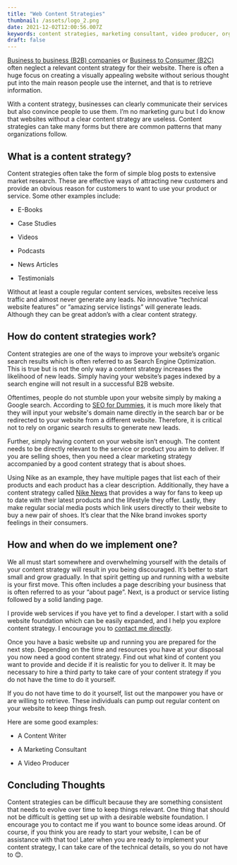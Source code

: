 ```yaml
---
title: "Web Content Strategies"
thumbnail: /assets/logo_2.png
date: 2021-12-02T12:00:56.007Z
keywords: content strategies, marketing consultant, video producer, organic search, seo
draft: false
---
```


[Business to business (B2B)
companies](https://searchcio.techtarget.com/definition/B2B) or [Business to
Consumer (B2C)](https://www.investopedia.com/terms/b/btoc.asp) often neglect a
relevant content strategy for their website. There is often a huge focus on
creating a visually appealing website without serious thought put into the
main reason people use the internet, and that is to retrieve information.

With a content strategy, businesses can clearly communicate their services but also convince people to use them. I’m no marketing guru but I do know that websites without a clear content strategy are useless. Content strategies can take many forms but there are common patterns that many organizations follow.

## What is a content strategy? 

Content strategies often take the form of simple blog posts to extensive market research. These are effective ways of attracting new customers and provide an obvious reason for customers to want to use your product or service. Some other examples include:

- E-Books

- Case Studies

- Videos

- Podcasts

- News Articles

- Testimonials

Without at least a couple regular content services, websites receive less traffic and almost never generate any leads. No innovative “technical website features” or “amazing service listings” will generate leads.  Although they can be great addon’s with a clear content strategy.

## How do content strategies work? 

Content strategies are one of the ways to improve your website’s organic search results which is often referred to as Search Engine Optimization. This is true but is not the only way a content strategy increases the likelihood of new leads. Simply having your website’s pages indexed by a search engine will not result in a successful B2B website.

Oftentimes, people do not stumble upon your website simply by making a Google search. According to [SEO for Dummies](https://www.dummies.com/web-design-development/search-engine-optimization/seo-for-dummies-cheat-sheet/), it is much more likely that they will input your website's domain name directly in the search bar or be redirected to your website from a different website. Therefore, it is critical not to rely on organic search results to generate new leads.

Further, simply having content on your website isn’t enough. The content needs to be directly relevant to the service or product you aim to deliver. If you are selling shoes, then you need a clear marketing strategy accompanied by a good content strategy that is about shoes.

Using Nike as an example, they have multiple pages that list each of their products and each product has a clear description. Additionally, they have a content strategy called [Nike News](https://news.nike.com/) that provides a way for fans to keep up to date with their latest products and the lifestyle they offer. Lastly, they make regular social media posts which link users directly to their website to buy a new pair of shoes. It’s clear that the Nike brand invokes sporty feelings in their consumers.

## How and when do we implement one? 

We all must start somewhere and overwhelming yourself with the details of your content strategy will result in you being discouraged. It’s better to start small and grow gradually. In that spirit getting up and running with a website is your first move. This often includes a page describing your business that is often referred to as your “about page”. Next, is a product or service listing followed by a solid landing page.

I provide web services if you have yet to find a developer. I start with a solid website foundation which can be easily expanded, and I help you explore content strategy. I encourage you to [contact me directly](/contact).

Once you have a basic website up and running you are prepared for the next step. Depending on the time and resources you have at your disposal you now need a good content strategy. Find out what kind of content you want to provide and decide if it is realistic for you to deliver it. It may be necessary to hire a third party to take care of your content strategy if you do not have the time to do it yourself.

If you do not have time to do it yourself, list out the manpower you have or are willing to retrieve. These individuals can pump out regular content on your website to keep things fresh.

Here are some good examples:

- A Content Writer

- A Marketing Consultant

- A Video Producer

## Concluding Thoughts 

Content strategies can be difficult because they are something consistent that needs to evolve over time to keep things relevant. One thing that should not be difficult is getting set up with a desirable website foundation. I encourage you to contact me if you want to bounce some ideas around. Of course, if you think you are ready to start your website, I can be of assistance with that too! Later when you are ready to implement your content strategy, I can take care of the technical details, so you do not have to 😊.
